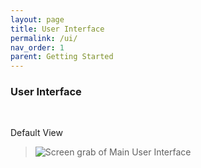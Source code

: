 ```yaml
---
layout: page
title: User Interface
permalink: /ui/
nav_order: 1
parent: Getting Started
---
```


###  User Interface 

<br>

Default View
> ![Screen grab of Main User Interface](../assets/user_interface_assets/UserInterface_05_InitialView.png)
